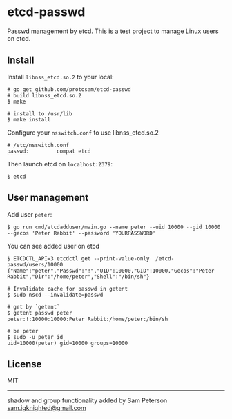 # etcd-passwd

Passwd management by etcd.
This is a test project to manage Linux users on etcd.

## Install

Install `libnss_etcd.so.2` to your local:

```console
# go get github.com/protosam/etcd-passwd
# build libnss_etcd.so.2
$ make

# install to /usr/lib
$ make install
```

Configure your `nsswitch.conf` to use libnss_etcd.so.2

```console
# /etc/nsswitch.conf
passwd:         compat etcd
```

Then launch etcd on `localhost:2379`:

```console
$ etcd
````

## User management

Add user `peter`:

```console
$ go run cmd/etcdadduser/main.go --name peter --uid 10000 --gid 10000 --gecos 'Peter Rabbit' --password 'YOURPASSWORD'
```

You can see added user on etcd

```console
$ ETCDCTL_API=3 etcdctl get --print-value-only  /etcd-passwd/users/10000
{"Name":"peter","Passwd":"!","UID":10000,"GID":10000,"Gecos":"Peter Rabbit","Dir":"/home/peter","Shell":"/bin/sh"}
```

```conosle
# Invalidate cache for passwd in getent
$ sudo nscd --invalidate=passwd

# get by `getent`
$ getent passwd peter
peter:!:10000:10000:Peter Rabbit:/home/peter:/bin/sh

# be peter
$ sudo -u peter id
uid=10000(peter) gid=10000 groups=10000
```

## License

MIT

-----
shadow and group functionality added by Sam Peterson <sam.igknighted@gmail.com>
